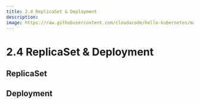 ```yaml
---
title: 2.4 ReplicaSet & Deployment
description: 
image: https://raw.githubusercontent.com/cloudacode/hello-kubernetes/main/docs/assets/kubernetes-school.png
---
```


# 2.4 ReplicaSet & Deployment

## ReplicaSet

## Deployment

